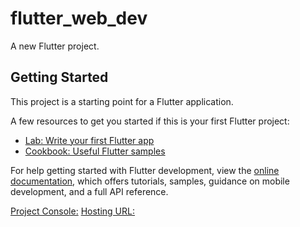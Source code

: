# flutter_web_dev

A new Flutter project.

## Getting Started

This project is a starting point for a Flutter application.

A few resources to get you started if this is your first Flutter project:

- [Lab: Write your first Flutter app](https://docs.flutter.dev/get-started/codelab)
- [Cookbook: Useful Flutter samples](https://docs.flutter.dev/cookbook)

For help getting started with Flutter development, view the
[online documentation](https://docs.flutter.dev/), which offers tutorials,
samples, guidance on mobile development, and a full API reference.

[Project Console:](https://console.firebase.google.com/project/flutter-web-dev-ffd3d/overview)
[Hosting URL:](https://flutter-web-dev-ffd3d.web.app)
